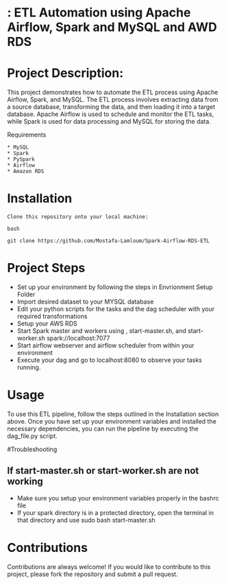 # : ETL Automation using Apache Airflow, Spark and MySQL and AWD RDS

# Project Description:
This project demonstrates how to automate the ETL process using Apache Airflow, Spark, and MySQL. The ETL process involves extracting data from a source database, transforming the data, and then loading it into a target database. Apache Airflow is used to schedule and monitor the ETL tasks, while Spark is used for data processing and MySQL for storing the data. 

Requirements

    * MySQL
    * Spark
    * PySpark
    * Airflow
    * Amazon RDS

# Installation

    Clone this repository onto your local machine:

    bash

    git clone https://github.com/Mostafa-Lamloum/Spark-Airflow-RDS-ETL


# Project Steps
* Set up your environment by following the steps in Envrionment Setup Folder
* Import desired dataset to your MYSQL database 
* Edit your python scripts for the tasks and the dag scheduler with your required transformations
* Setup your AWS RDS
* Start Spark master and workers using , start-master.sh, and start-worker.sh spark://localhost:7077    
* Start airflow webserver and airflow scheduler from within your environment
* Execute your dag and go to localhost:8080 to observe your tasks running.



# Usage

To use this ETL pipeline, follow the steps outlined in the Installation section above. Once you have set up your environment variables and installed the necessary dependencies, you can run the pipeline by executing the dag_file.py script.

#Troubleshooting 
## If start-master.sh or start-worker.sh are not working   
* Make sure you setup your environment variables properly in the bashrc file 
* If your spark directory is in a protected directory, open the terminal in that directory and use sudo bash start-master.sh



# Contributions

Contributions are always welcome! If you would like to contribute to this project, please fork the repository and submit a pull request.


